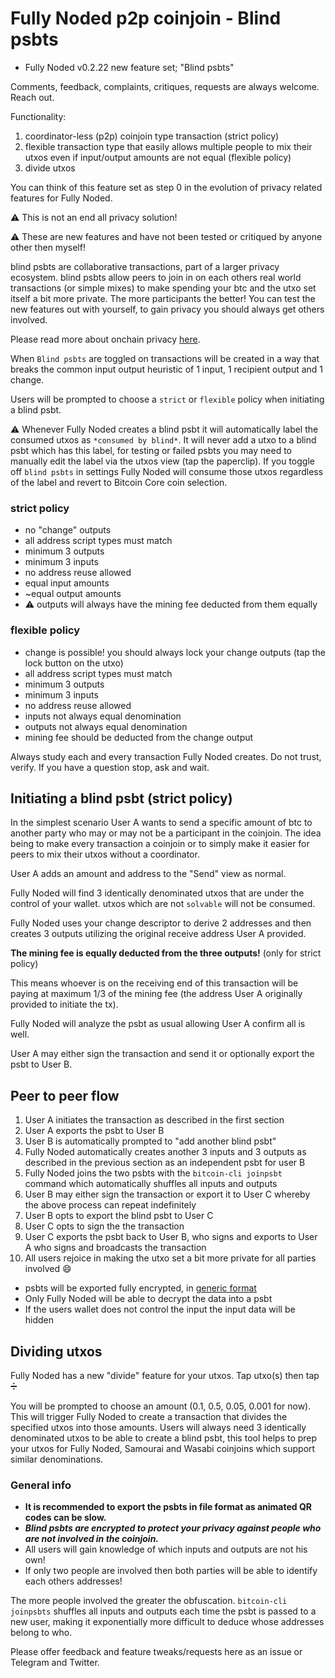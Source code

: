 # Fully Noded p2p coinjoin - Blind psbts

* Fully Noded v0.2.22 new feature set; "Blind psbts"

Comments, feedback, complaints, critiques, requests are always welcome. Reach out.

Functionality:
1. coordinator-less (p2p) coinjoin type transaction (strict policy)
2. flexible transaction type that easily allows multiple people to mix their utxos even if 
input/output amounts are not equal (flexible policy)
3. divide utxos

You can think of this feature set as step 0 in the evolution of privacy related features
for Fully Noded. 

⚠️ This is not an end all privacy solution!

⚠️ These are new features and have not been tested or critiqued by anyone other then myself!

blind psbts are collaborative transactions, part of a larger privacy ecosystem. 
blind psbts allow peers to join in on each others real world transactions (or simple mixes) to make spending 
your btc and the utxo set itself a bit more private. The more participants the better! You can test the new 
features out with yourself, to gain privacy you should always get others involved.

Please read more about onchain privacy [here](https://en.bitcoin.it/wiki/Privacy#Blockchain_attacks_on_privacy).

When `Blind psbts` are toggled on transactions will be created in a
way that breaks the common input output heuristic of  1 input, 1 recipient output and 1
change.

Users will be prompted to choose a `strict` or `flexible` policy when initiating a
blind psbt.

⚠️ Whenever Fully Noded creates a blind psbt it will automatically label the consumed utxos as 
`*consumed by blind*`. It will never add a utxo to a blind psbt which has this label, for testing
or failed psbts you may need to manually edit the label via the utxos view (tap the paperclip).
If you toggle off `blind psbts` in settings Fully Noded will consume those utxos regardless of
the label and revert to Bitcoin Core coin selection.

### strict policy

- no "change" outputs
- all address script types must match
- minimum 3 outputs
- minimum 3 inputs
- no address reuse allowed
- equal input amounts
- ~equal output amounts
- ⚠️ outputs will always have the mining fee deducted from them equally

### flexible policy

- change is possible! you should always lock your change outputs (tap the lock button on the utxo)
- all address script types must match
- minimum 3 outputs
- minimum 3 inputs
- no address reuse allowed
- inputs not always equal denomination
- outputs not always equal denomination
- mining fee should be deducted from the change output

Always study each and every transaction Fully Noded creates. Do not trust, verify.
If you have a question stop, ask and wait.

## Initiating a blind psbt (strict policy)

In the simplest scenario User A wants to send a specific amount of btc to another
party who may or may not be a participant in the coinjoin. The idea being to make
every transaction a coinjoin or to simply make it easier for peers to mix their utxos
without a coordinator.

User A adds an amount and address to the "Send" view as normal.

Fully Noded will find 3 identically denominated utxos that are under the control
of your wallet. utxos which are not `solvable` will not be consumed.

Fully Noded uses your change descriptor to derive 2 addresses and then creates 3
outputs utilizing the original receive address User A provided.

**The mining fee is equally deducted from the three outputs!** (only for strict policy)

This means whoever is on the receiving end of this transaction will be
paying at maximum 1/3 of the mining fee (the address User A originally provided
to initiate the tx).

Fully Noded will analyze the psbt as usual allowing User A confirm all is well.

User A may either sign the transaction and send it or optionally
export the psbt to User B.

## Peer to peer flow

1. User A initiates the transaction as described in the first section
2. User A exports the psbt to User B
3. User B is automatically prompted to "add another blind psbt"
4. Fully Noded automatically creates another 3 inputs and 3 outputs as
described in the previous section as an independent psbt for user B
5. Fully Noded joins the two psbts with the `bitcoin-cli joinpsbt` command which
automatically shuffles all inputs and outputs
6. User B may either sign the transaction or export it to User C whereby the
above process can repeat indefinitely
7. User B opts to export the blind psbt to User C
8. User C opts to sign the the transaction
9. User C exports the psbt back to User B, who signs and exports to User A who
signs and broadcasts the transaction
10. All users rejoice in making the utxo set a bit more private for all parties involved 😄

- psbts will be exported fully encrypted, in [generic format](https://github.com/BlockchainCommons/Research/blob/master/papers/bcr-2020-005-ur.md)
- Only Fully Noded will be able to decrypt the data into a psbt
- If the users wallet does not control the input the input data will be hidden

## Dividing utxos

Fully Noded has a new "divide" feature for your utxos. Tap utxo(s) then tap ➗

You will be prompted to choose an amount (0.1, 0.5, 0.05, 0.001 for now). This will
trigger Fully Noded to create a transaction that divides the specified utxos into those
amounts. Users will always need 3 identically denominated utxos to be able to create a
blind psbt, this tool helps to prep your utxos for Fully Noded, Samourai and
Wasabi coinjoins which support similar denominations.

### General info

- **It is recommended to export the psbts in file format as animated QR codes can be slow.**
- ***Blind psbts are encrypted to protect your privacy against people who are not involved in the coinjoin.***
- All users will gain knowledge of which inputs and outputs are not his own!
- If only two people are involved then both parties will be able to identify each others addresses!

The more people involved the greater the obfuscation. `bitcoin-cli joinpsbts` shuffles
all inputs and outputs each time the psbt is passed to a new user, making it exponentially
more difficult to deduce whose addresses belong to who.

Please offer feedback and feature tweaks/requests here as an issue or Telegram and Twitter.
